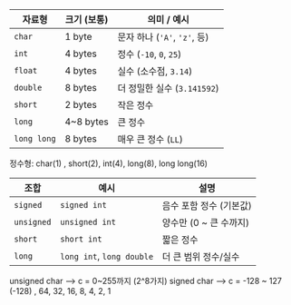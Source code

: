 
| 자료형         | 크기 (보통)   | 의미 / 예시                 |
| ----------- | --------- | ----------------------- |
| `char`      | 1 byte    | 문자 하나 (`'A'`, `'z'`, 등) |
| `int`       | 4 bytes   | 정수 (`-10`, `0`, `25`)   |
| `float`     | 4 bytes   | 실수 (소수점, `3.14`)        |
| `double`    | 8 bytes   | 더 정밀한 실수 (`3.141592`)   |
| `short`     | 2 bytes   | 작은 정수                   |
| `long`      | 4~8 bytes | 큰 정수                    |
| `long long` | 8 bytes   | 매우 큰 정수 (`LL`)          |
정수형: char(1) , short(2), int(4), long(8), long long(16)

|조합|예시|설명|
|---|---|---|
|`signed`|`signed int`|음수 포함 정수 (기본값)|
|`unsigned`|`unsigned int`|양수만 (0 ~ 큰 수까지)|
|`short`|`short int`|짧은 정수|
|`long`|`long int`, `long double`|더 큰 범위 정수/실수|

unsigned char --> c = 0~255까지 (2^8가지)
signed char     --> c = -128 ~ 127
(-128) , 64, 32, 16, 8, 4, 2, 1